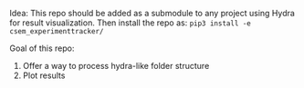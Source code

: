 Idea:
This repo should be added as a submodule to any project using Hydra for result visualization.
Then install the repo as:
`pip3 install -e csem_experimenttracker/`

Goal of this repo: 
1) Offer a way to process hydra-like folder structure 
2) Plot results
